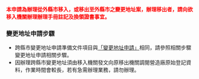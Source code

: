  <meta name="robots" content="noindex" />

<span style="color:red; font-weight:bold;">本申請為辦理從外縣市移入，或移出至外縣市之變更地址案，辦理移出者，請向欲移入機關辦理辦理手冊註記及換領證書事宜。</span>

### 變更地址申請步驟

* 跨縣市變更地址申請準備文件項目與[「變更地址申請」](change_address.md)相同，請參照相關步驟變更地址申請相關步驟。
* 因辦理跨縣市變更地址須由移入機關發文向原移出機關調閱營造廠原始登記資料，作業時間會較長，若有急需辦理業務，請勿辦理。